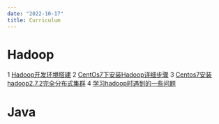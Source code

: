 ```yaml
---
date: "2022-10-17"
title: Curriculum
---
```


# Hadoop


1 [Hadoop开发环境搭建](https://blog.csdn.net/m0_67402341/article/details/124246939)
2 [CentOs7下安装Hadoop详细步骤](https://blog.csdn.net/weixin_58941637/article/details/121769291)
3 [Centos7安装hadoop2.7.2完全分布式集群](https://zhuanlan.zhihu.com/p/493683611)
4 [学习hadoop时遇到的一些问题](https://guoqin77.netlify.app/bigdata/2022-10-27-problems-hadoop/notes-hadoop/)





# Java